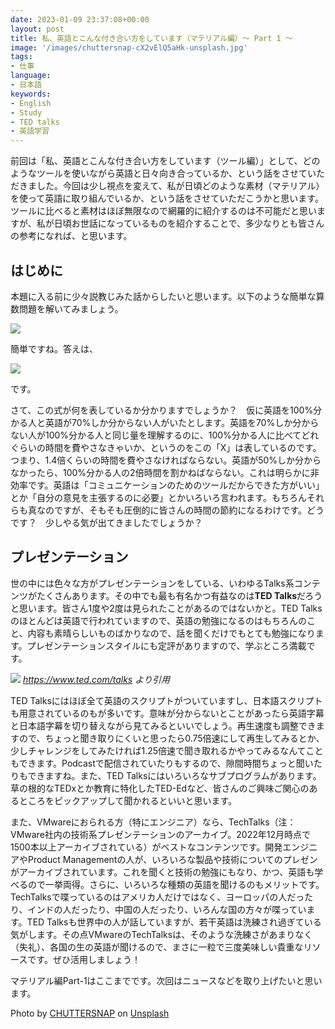 ```yaml
---
date: 2023-01-09 23:37:08+00:00
layout: post
title: 私、英語とこんな付き合い方をしています（マテリアル編）〜 Part 1 〜
image: '/images/chuttersnap-cX2vElQ5aHk-unsplash.jpg'
tags:
- 仕事
language:
- 日本語
keywords:
- English
- Study
- TED talks
- 英語学習
---
```


前回は「私、英語とこんな付き合い方をしています（ツール編）」として、どのようなツールを使いながら英語と日々向き合っているか、という話をさせていただきました。今回は少し視点を変えて、私が日頃どのような素材（マテリアル）を使って英語に取り組んでいるか、という話をさせていただこうかと思います。ツールに比べると素材はほぼ無限なので網羅的に紹介するのは不可能だと思いますが、私が日頃お世話になっているものを紹介することで、多少なりとも皆さんの参考になれば、と思います。


## はじめに


本題に入る前に少々説教じみた話からしたいと思います。以下のような簡単な算数問題を解いてみましょう。

![]({{site.baseurl}}/images/Equasion-300x53.png)

簡単ですね。答えは、

![]({{site.baseurl}}/images/Answer-300x49.png)

です。

さて、この式が何を表しているか分かりますでしょうか？　仮に英語を100%分かる人と英語が70%しか分からない人がいたとします。英語を70%しか分からない人が100%分かる人と同じ量を理解するのに、100%分かる人に比べてどれぐらいの時間を費やさなきゃいか、というのをこの「X」は表しているのです。つまり、1.4倍くらいの時間を費やさなければならない。英語が50%しか分からなかったら、100%分かる人の2倍時間を割かねばならない。これは明らかに非効率です。英語は「コミュニケーションのためのツールだからできた方がいい」とか「自分の意見を主張するのに必要」とかいろいろ言われます。もちろんそれらも真なのですが、そもそも圧倒的に皆さんの時間の節約になるわけです。どうです？　少しやる気が出てきましたでしょうか？


## プレゼンテーション


世の中には色々な方がプレゼンテーションをしている、いわゆるTalks系コンテンツがたくさんあります。その中でも最も有名かつ有益なのは**TED Talks**だろうと思います。皆さん1度や2度は見られたことがあるのではないかと。TED Talksのほとんどは英語で行われていますので、英語の勉強になるのはもちろんのこと、内容も素晴らしいものばかりなので、話を聞くだけでもとても勉強になります。プレゼンテーションスタイルにも定評がありますので、学ぶところ満載です。

![]({{site.baseurl}}/images/TED-Talks-1024x992.png)
*https://www.ted.com/talks より引用*

TED Talksにはほぼ全て英語のスクリプトがついていますし、日本語スクリプトも用意されているのもが多いです。意味が分からないとことがあったら英語字幕と日本語字幕を切り替えながら見てみるといいでしょう。再生速度も調整できますので、ちょっと聞き取りにくいと思ったら0.75倍速にして再生してみるとか、少しチャレンジをしてみたければ1.25倍速で聞き取れるかやってみるなんてこともできます。Podcastで配信されていたりもするので、隙間時間ちょっと聞いたりもできますね。また、TED Talksにはいろいろなサブプログラムがあります。草の根的なTEDxとか教育に特化したTED-Edなど、皆さんのご興味ご関心のあるところをピックアップして聞かれるといいと思います。

また、VMwareにおられる方（特にエンジニア）なら、TechTalks（注：VMware社内の技術系プレゼンテーションのアーカイブ。2022年12月時点で1500本以上アーカイブされている）がベストなコンテンツです。開発エンジニアやProduct Managementの人が、いろいろな製品や技術についてのプレゼンがアーカイブされています。これを聞くと技術の勉強にもなり、かつ、英語も学べるので一挙両得。さらに、いろいろな種類の英語を聞けるのもメリットです。TechTalksで喋っているのはアメリカ人だけではなく、ヨーロッパの人だったり、インドの人だったり、中国の人だったり、いろんな国の方々が喋っています。TED Talksも世界中の人が話していますが、若干英語は洗練され過ぎている気がします。その点VMwareのTechTalksは、そのような洗練さがあまりなく（失礼）、各国の生の英語が聞けるので、まさに一粒で三度美味しい貴重なリソースです。ぜひ活用しましょう！

マテリアル編Part-1はここまでです。次回はニュースなどを取り上げたいと思います。

Photo by [CHUTTERSNAP](https://unsplash.com/@chuttersnap?utm_source=unsplash&utm_medium=referral&utm_content=creditCopyText) on [Unsplash](https://unsplash.com/s/photos/ted?utm_source=unsplash&utm_medium=referral&utm_content=creditCopyText)
